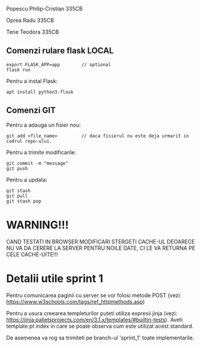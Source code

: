 Popescu Philip-Cristian 335CB

Oprea Radu 335CB

Tene Teodora 335CB

<h2>Comenzi rulare flask LOCAL</h2>

    export FLASK_APP=app        // optional
    flask run

Pentru a instal Flask:
    
    apt install python3-flask

<h2>Comenzi GIT</h2>

Pentru a adauga un fisier nou:

    git add <file_name>         // daca fisierul nu este deja urmarit in cadrul repo-ului.

Pentru a trimite modificarile:

    git commit -m "message"
    git push

Pentru a updata:
    
    git stash
    git pull
    git stash pop


<h1>WARNING!!!</h1>

CAND TESTATI IN BROWSER MODIFICARI STERGETI CACHE-UL DEOARECE NU VA DA CERERE LA SERVER PENTRU NOILE DATE, 
CI LE VA RETURNA PE CELE CACHE-UITE!!!


<h1>Detalii utile sprint 1</h1>

Pentru comunicarea paginii cu server se vor folosi metode POST (vezi: https://www.w3schools.com/tags/ref_httpmethods.asp)

Pentru a usura creearea templeturilor puteti utiliza expresii jinja 
(vezi: https://jinja.palletsprojects.com/en/3.1.x/templates/#builtin-tests). Aveti template pt index in care se poate 
observa cum este utilizat acest standard.

De asemenea va rog sa trimiteti pe branch-ul 'sprint_1' toate implementarile.


